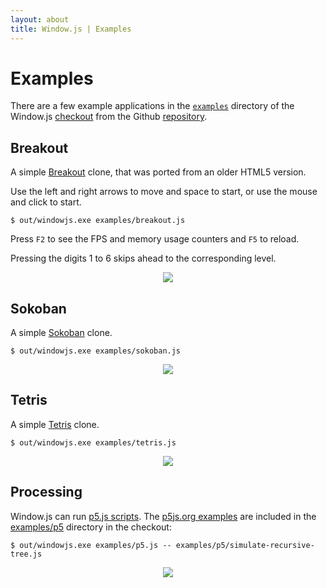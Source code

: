 ```yaml
---
layout: about
title: Window.js | Examples
---
```


Examples
========

There are a few example applications in the
[`examples`](https://github.com/windowjs/windowjs/tree/main/examples)
directory of the Window.js
[checkout](/dev/checkout#2-checkout-the-repository) from the Github
[repository](https://github.com/windowjs/windowjs).


Breakout
--------

A simple [Breakout](https://en.wikipedia.org/wiki/Breakout_(video_game)) clone,
that was ported from an older HTML5 version.

Use the left and right arrows to move and space to start, or use the mouse and
click to start.

```shell
$ out/windowjs.exe examples/breakout.js
```

Press `F2` to see the FPS and memory usage counters and `F5` to reload.

Pressing the digits 1 to 6 skips ahead to the corresponding level.

<p align="center"><img src="breakout.png" /></p>


Sokoban
-------

A simple [Sokoban](https://en.wikipedia.org/wiki/Sokoban) clone.

```shell
$ out/windowjs.exe examples/sokoban.js
```

<p align="center"><img src="sokoban.png" /></p>


Tetris
------

A simple [Tetris](https://en.wikipedia.org/wiki/Tetris) clone.

```shell
$ out/windowjs.exe examples/tetris.js
```

<p align="center"><img src="tetris.png" /></p>


Processing
----------

Window.js can run [p5.js scripts](/about/processing). The
[p5js.org examples](https://p5js.org/examples/) are included in the
[examples/p5](https://github.com/windowjs/windowjs/tree/main/examples/p5)
directory in the checkout:

```shell
$ out/windowjs.exe examples/p5.js -- examples/p5/simulate-recursive-tree.js
```

<p align="center"><img src="processing.png" /></p>
